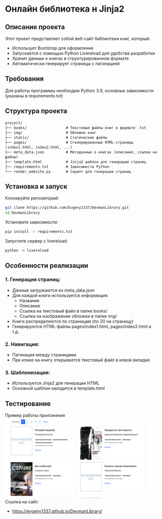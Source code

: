 # Онлайн библиотека н Jinja2
## Описание проекта
Этот проект представляет собой веб-сайт библиотеки книг, который:
* Использует Bootstrap для оформления
* Запускается с помощью Python Livereload для удобства разработки
* Хранит данные о книгах в структурированном формате
* Автоматически генерирует страницы с пагинацией

## Требования
Для работы программы необходим Python 3.9, основные зависимости (указаны в requirements.txt)

## Структура проекта
```text
project/
├── books/                  # Текстовые файлы книг в формате .txt
├── img/                    # Обложки книг
├── static/                 # Статические файлы
├── pages/                  # Сгенерированные HTML-страницы (index1.html, index2.html, ...)
├── meta_data.json          # Метаданные о книгах (описания, ссылки на файлы)
├── template.html           # Jinja2 шаблон для генерации страниц
├── requirements.txt        # Зависимости Python
└── render_website.py       # Скрипт для генерации страниц 
```
## Установка и запуск
Клонируйте репозиторий:

```bash
git clone https://github.com/Evgeny1337/DevmanLibrary.git
cd DevmanLibrary
```
Установите зависимости:

```bash
pip install -r requirements.txt
```
Запустите сервер с livereload:

```bash
python -m livereload
```

## Особенности реализации
### 1. Генерация страниц:
* Данные загружаются из meta_data.json
* Для каждой книги используется информация:
    * Название
    * Описание
    * Ссылка на текстовый файл в папке books/
    * Ссылка на изображение обложки в папке img/
* Книги распределяются по страницам (по 20 на страницу)
* Генерируются HTML-файлы pages/index1.html, pages/index2.html и т.д.

### 2. Навигация:
* Пагинация между страницами
* При клике на книгу открывается текстовый файл в новой вкладке

### 3. Шаблонизация:
* Используется Jinja2 для генерации HTML
* Основной шаблон находится в template.html

## Тестирование
Пример работы приложения
![Снимок экрана 2025-07-29 в 15.49.28.png](%D0%A1%D0%BD%D0%B8%D0%BC%D0%BE%D0%BA%20%D1%8D%D0%BA%D1%80%D0%B0%D0%BD%D0%B0%202025-07-29%20%D0%B2%2015.49.28.png)
Ссылка на сайт:
* https://evgeny1337.github.io/DevmanLibrary/


